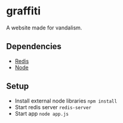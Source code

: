 graffiti
========

A website made for vandalism.


Dependencies
-----------
* [Redis](http://redis.io/)
* [Node](http://nodejs.org/)

Setup
-----------
* Install external node libraries ```npm install```
* Start redis server ```redis-server```
* Start app ```node app.js```
